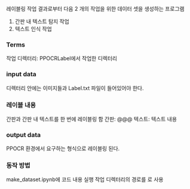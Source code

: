 레이블링 작업 결과로부터 다음 2 개의 작업을 위한 데이터 셋을 생성하는 프로그램
1. 간판 내 텍스트 탐지 작업
2. 텍스트 인식 작업

### Terms
작업 디렉터리: PPOCRLabel에서 작업한 디렉터리

### input data
디렉터리 안에는 이미지들과 Label.txt 파일이 들어있어야 한다.

### 레이블 내용
간판과 간판 내 텍스트를 한 번에 레이블링 함
간판: @@@
텍스트: 텍스트 내용

### output data
PPOCR 환경에서 요구하는 형식으로 레이블링 된다.

### 동작 방법
make_dataset.ipynb에 코드 내용 실행
작업 디렉터리의 경로를 로 사용
